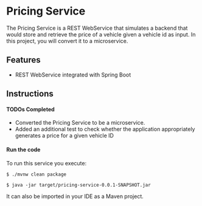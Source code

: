 # Pricing Service

The Pricing Service is a REST WebService that simulates a backend that
would store and retrieve the price of a vehicle given a vehicle id as
input. In this project, you will convert it to a microservice.


## Features

- REST WebService integrated with Spring Boot

## Instructions

#### TODOs Completed

- Converted the Pricing Service to be a microservice.
- Added an additional test to check whether the application appropriately generates a price for a given vehicle ID

#### Run the code

To run this service you execute:

```
$ ./mvnw clean package
```

```
$ java -jar target/pricing-service-0.0.1-SNAPSHOT.jar
```

It can also be imported in your IDE as a Maven project.
